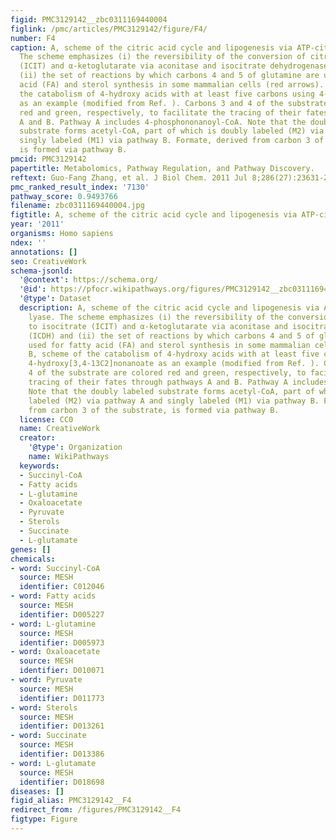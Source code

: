 ```yaml
---
figid: PMC3129142__zbc0311169440004
figlink: /pmc/articles/PMC3129142/figure/F4/
number: F4
caption: A, scheme of the citric acid cycle and lipogenesis via ATP-citrate lyase.
  The scheme emphasizes (i) the reversibility of the conversion of citrate to isocitrate
  (ICIT) and α-ketoglutarate via aconitase and isocitrate dehydrogenase (ICDH) and
  (ii) the set of reactions by which carbons 4 and 5 of glutamine are used for fatty
  acid (FA) and sterol synthesis in some mammalian cells (red arrows). B, scheme of
  the catabolism of 4-hydroxy acids with at least five carbons using 4-hydroxy[3,4-13C2]nonanoate
  as an example (modified from Ref. ). Carbons 3 and 4 of the substrate are colored
  red and green, respectively, to facilitate the tracing of their fates through pathways
  A and B. Pathway A includes 4-phosphononanoyl-CoA. Note that the doubly labeled
  substrate forms acetyl-CoA, part of which is doubly labeled (M2) via pathway A and
  singly labeled (M1) via pathway B. Formate, derived from carbon 3 of the substrate,
  is formed via pathway B.
pmcid: PMC3129142
papertitle: Metabolomics, Pathway Regulation, and Pathway Discovery.
reftext: Guo-Fang Zhang, et al. J Biol Chem. 2011 Jul 8;286(27):23631-23635.
pmc_ranked_result_index: '7130'
pathway_score: 0.9493766
filename: zbc0311169440004.jpg
figtitle: A, scheme of the citric acid cycle and lipogenesis via ATP-citrate lyase
year: '2011'
organisms: Homo sapiens
ndex: ''
annotations: []
seo: CreativeWork
schema-jsonld:
  '@context': https://schema.org/
  '@id': https://pfocr.wikipathways.org/figures/PMC3129142__zbc0311169440004.html
  '@type': Dataset
  description: A, scheme of the citric acid cycle and lipogenesis via ATP-citrate
    lyase. The scheme emphasizes (i) the reversibility of the conversion of citrate
    to isocitrate (ICIT) and α-ketoglutarate via aconitase and isocitrate dehydrogenase
    (ICDH) and (ii) the set of reactions by which carbons 4 and 5 of glutamine are
    used for fatty acid (FA) and sterol synthesis in some mammalian cells (red arrows).
    B, scheme of the catabolism of 4-hydroxy acids with at least five carbons using
    4-hydroxy[3,4-13C2]nonanoate as an example (modified from Ref. ). Carbons 3 and
    4 of the substrate are colored red and green, respectively, to facilitate the
    tracing of their fates through pathways A and B. Pathway A includes 4-phosphononanoyl-CoA.
    Note that the doubly labeled substrate forms acetyl-CoA, part of which is doubly
    labeled (M2) via pathway A and singly labeled (M1) via pathway B. Formate, derived
    from carbon 3 of the substrate, is formed via pathway B.
  license: CC0
  name: CreativeWork
  creator:
    '@type': Organization
    name: WikiPathways
  keywords:
  - Succinyl-CoA
  - Fatty acids
  - L-glutamine
  - Oxaloacetate
  - Pyruvate
  - Sterols
  - Succinate
  - L-glutamate
genes: []
chemicals:
- word: Succinyl-CoA
  source: MESH
  identifier: C012046
- word: Fatty acids
  source: MESH
  identifier: D005227
- word: L-glutamine
  source: MESH
  identifier: D005973
- word: Oxaloacetate
  source: MESH
  identifier: D010071
- word: Pyruvate
  source: MESH
  identifier: D011773
- word: Sterols
  source: MESH
  identifier: D013261
- word: Succinate
  source: MESH
  identifier: D013386
- word: L-glutamate
  source: MESH
  identifier: D018698
diseases: []
figid_alias: PMC3129142__F4
redirect_from: /figures/PMC3129142__F4
figtype: Figure
---
```

